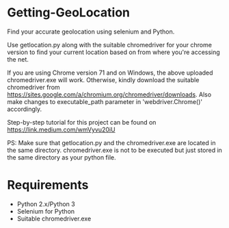# Getting-GeoLocation
Find your accurate geolocation using selenium and Python. 

Use getlocation.py along with the suitable chromedriver for your chrome version to find your current location based on from where you're accessing the net.

If you are using Chrome version 71 and on Windows, the above uploaded chromedriver.exe will work. Otherwise, kindly download the suitable chromedriver from https://sites.google.com/a/chromium.org/chromedriver/downloads. Also make changes to executable_path parameter in 'webdriver.Chrome()' accordingly.

Step-by-step tutorial for this project can be found on https://link.medium.com/wmVyvu20iU

PS:  Make sure that getlocation.py and the chromedriver.exe are located in the same directory. chromedriver.exe is not to be executed but just stored in the same directory as your python file. 

# Requirements
* Python 2.x/Python 3
* Selenium for Python
* Suitable chromedriver.exe
